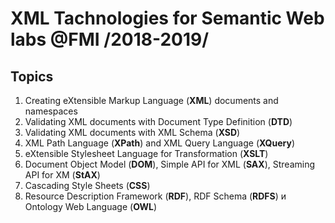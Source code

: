 # XML Tachnologies for Semantic Web labs @FMI /2018-2019/


## Topics

<ol>
  <li>Creating eXtensible Markup Language (<b>XML</b>) documents and namespaces</li>
  <li>Validating XML documents with Document Type Definition (<b>DTD</b>)</li>
  <li>Validating XML documents with XML Schema (<b>XSD</b>)</li>
  <li>XML Path Language (<b>XPath</b>) and XML Query Language (<b>XQuery</b>)</li>
  <li>eXtensible Stylesheet Language for Transformation (<b>XSLT</b>)</li>
  <li>Document Object Model (<b>DOM</b>), Simple API for XML (<b>SAX</b>), Streaming API for XM (<b>StAX</b>)</li>
  <li>Cascading Style Sheets (<b>CSS</b>)</li>
  <li>Resource Description Framework (<b>RDF</b>), RDF Schema (<b>RDFS</b>) и Ontology Web Language (<b>OWL</b>)</li>
</ol>
